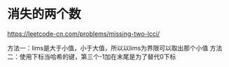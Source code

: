 # 消失的两个数


https://leetcode-cn.com/problems/missing-two-lcci/


方法一：lims是大于小值，小于大值，所以以lims为界限可以取出那个小值
方法二：使用下标当哈希的键，第三个-1加在末尾是为了替代0下标